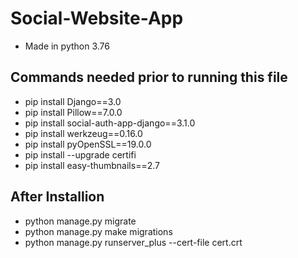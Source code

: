 # Social-Website-App
- Made in python 3.76
## Commands needed prior to running this file

- pip install Django==3.0
- pip install Pillow==7.0.0
- pip install social-auth-app-django==3.1.0
- pip install werkzeug==0.16.0
- pip install pyOpenSSL==19.0.0
- pip install --upgrade certifi
- pip install easy-thumbnails==2.7


## After Installion
- python manage.py migrate
- python manage.py make migrations
- python manage.py runserver_plus --cert-file cert.crt
